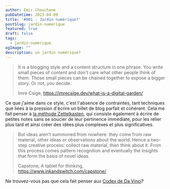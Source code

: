 ```yaml
---
author: Emir Chouchane
pubDatetime: 2023-04-09
title: '#001 - Jardin numérique?'
postSlug: jardin-numerique
featured: true
draft: false
tags:
  - jardin-numerique
ogImage: ""
description: un jardin numérique?
---
```


> It is a blogging style and a content structure in one phrase. You write small pieces of content and don't care what other people think of them. Those small pieces can be chained together to expose a bigger story. Or not, you decide.
>
>Imre Csige, https://imrecsige.dev/what-is-a-digital-garden/ 

Ce que j'aime dans ce style, c'est l'absence de contraintes, tant techniques que liées à la pression d'écrire un billet de blog parfait et cohérent. Cela me fait penser à [la méthode Zettelkasten](https://www.zettlr.com/post/what-is-a-zettelkasten), qui consiste également à écrire de petites notes sans se soucier de leur pertinence immédiate, pour les relier plus tard et ainsi créer des idées plus complexes et plus significatives.

> But ideas aren’t summoned from nowhere: they come from raw material, other ideas or observations about the world. Hence a two-step creative process: collect raw material, then think about it. From this process comes pattern recognition and eventually the insights that form the basis of novel ideas.
>
>Capstone, A tablet for thinking, https://www.inkandswitch.com/capstone/

Ne trouvez-vous pas que cela fait penser aux [Codex de Da Vinci](codex-atlanticus.it)?